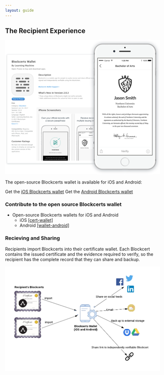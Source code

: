 ```yaml
---
layout: guide
---
```


## The Recipient Experience

![](/assets/img/pictures/blockcerts-app.png)

The open-source Blockcerts wallet is available for iOS and Android:

Get the [iOS Blockcerts wallet](https://itunes.apple.com/us/app/blockcerts-wallet/id1146921514?mt=8)
Get the [Android Blockcerts wallet](https://play.google.com/store/apps/details?id=com.learningmachine.android.app&hl=en)
    

### Contribute to the open source Blockcerts wallet

* Open-source Blockcerts wallets for iOS and Android
    *    iOS [[cert-wallet]](https://github.com/blockchain-certificates/cert-wallet)
    *    Android [[wallet-android]](https://github.com/blockchain-certificates/wallet-android)
    
### Recieving and Sharing

Recipients import Blockcerts into their certificate wallet. Each Blockcert contains the issued certificate and the evidence required to verify, so the recipient has the complete record that they can share and backup.

![](/assets/img/pictures/recipient_experience.png)
